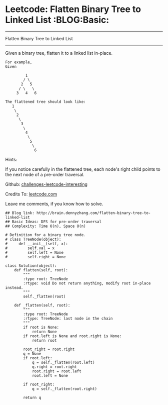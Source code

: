 # Leetcode: Flatten Binary Tree to Linked List     :BLOG:Basic:


---

Flatten Binary Tree to Linked List  

---

Given a binary tree, flatten it to a linked list in-place.  

    For example,
    Given
    
             1
            / \
           2   5
          / \   \
         3   4   6

    The flattened tree should look like:
       1
        \
         2
          \
           3
            \
             4
              \
               5
                \
                 6

Hints:  

If you notice carefully in the flattened tree, each node's right child points to the next node of a pre-order traversal.  

Github: [challenges-leetcode-interesting](https://github.com/DennyZhang/challenges-leetcode-interesting/tree/master/flatten-binary-tree-to-linked-list)  

Credits To: [leetcode.com](https://leetcode.com/problems/flatten-binary-tree-to-linked-list/description/)  

Leave me comments, if you know how to solve.  

    ## Blog link: http://brain.dennyzhang.com/flatten-binary-tree-to-linked-list
    ## Basic Ideas: DFS for pre-order traversal
    ## Complexity: Time O(n), Space O(n)
    
    # Definition for a binary tree node.
    # class TreeNode(object):
    #     def __init__(self, x):
    #         self.val = x
    #         self.left = None
    #         self.right = None
    
    class Solution(object):
        def flatten(self, root):
            """
            :type root: TreeNode
            :rtype: void Do not return anything, modify root in-place instead.
            """
            self._flatten(root)
    
        def _flatten(self, root):
            """
            :type root: TreeNode
            :rtype: TreeNode: last node in the chain
            """
            if root is None:
                return None
            if root.left is None and root.right is None:
                return root
    
            root_right = root.right
            q = None
            if root.left:
                q = self._flatten(root.left)
                q.right = root.right
                root.right = root.left
                root.left = None
    
            if root_right:
                q = self._flatten(root.right)
    
            return q